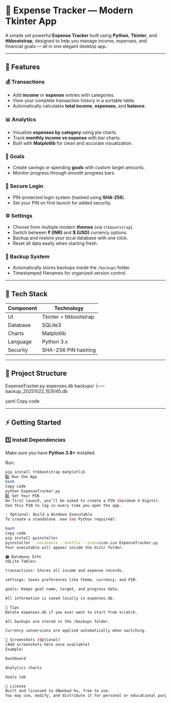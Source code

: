 # 💸 Expense Tracker — Modern Tkinter App

A simple yet powerful **Expense Tracker** built using **Python**, **Tkinter**, and **ttkbootstrap**, designed to help you manage income, expenses, and financial goals — all in one elegant desktop app.

---

## 🚀 Features

### 💰 Transactions
- Add **income** or **expense** entries with categories.
- View your complete transaction history in a sortable table.
- Automatically calculates **total income**, **expenses**, and **balance**.

### 📊 Analytics
- Visualize **expenses by category** using pie charts.
- Track **monthly income vs expense** with bar charts.
- Built with **Matplotlib** for clean and accurate visualization.

### 🎯 Goals
- Create savings or spending **goals** with custom target amounts.
- Monitor progress through smooth progress bars.

### 🔐 Secure Login
- PIN-protected login system (hashed using **SHA-256**).
- Set your PIN on first launch for added security.

### ⚙️ Settings
- Choose from multiple modern **themes** (via `ttkbootstrap`).
- Switch between **₹ (INR)** and **$ (USD)** currency options.
- Backup and restore your local database with one click.
- Reset all data easily when starting fresh.

### 💾 Backup System
- Automatically stores backups inside the `/backups` folder.
- Timestamped filenames for organized version control.

---

## 🧱 Tech Stack

| Component | Technology |
|------------|-------------|
| UI | Tkinter + ttkbootstrap |
| Database | SQLite3 |
| Charts | Matplotlib |
| Language | Python 3.x |
| Security | SHA-256 PIN hashing |

---

## 📁 Project Structure

ExpenseTracker.py
expenses.db
backups/
├── backup_20251022_153045.db

yaml
Copy code

---

## ⚡ Getting Started

### 1️⃣ Install Dependencies
Make sure you have **Python 3.8+** installed.

Run:
```bash
pip install ttkbootstrap matplotlib
2️⃣ Run the App
bash
Copy code
python ExpenseTracker.py
3️⃣ Set Your PIN
On first launch, you’ll be asked to create a PIN (minimum 4 digits).
Use this PIN to log in every time you open the app.

💡 Optional: Build a Windows Executable
To create a standalone .exe (no Python required):

bash
Copy code
pip install pyinstaller
pyinstaller --noconsole --onefile --icon=icon.ico ExpenseTracker.py
Your executable will appear inside the dist/ folder.

🗃️ Database Info
SQLite Tables:

transactions: Stores all income and expense records.

settings: Saves preferences like theme, currency, and PIN.

goals: Keeps goal name, target, and progress data.

All information is saved locally in expenses.db.

🧠 Tips
Delete expenses.db if you ever want to start from scratch.

All backups are stored in the /backups folder.

Currency conversions are applied automatically when switching.

📸 Screenshots (Optional)
(Add screenshots here once available)
Example:

Dashboard

Analytics charts

Goals tab

📜 License
Built and licensed to d0wnbad hu, free to use.
You may use, modify, and distribute it for personal or educational purposes.

